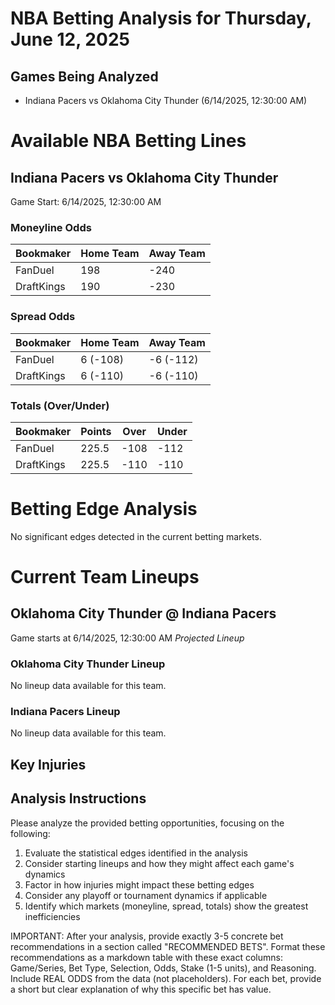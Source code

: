 # NBA Betting Analysis for Thursday, June 12, 2025

## Games Being Analyzed

- Indiana Pacers vs Oklahoma City Thunder (6/14/2025, 12:30:00 AM)

# Available NBA Betting Lines

## Indiana Pacers vs Oklahoma City Thunder
Game Start: 6/14/2025, 12:30:00 AM

### Moneyline Odds
| Bookmaker | Home Team | Away Team |
|-----------|-----------|----------|
| FanDuel | 198 | -240 |
| DraftKings | 190 | -230 |

### Spread Odds
| Bookmaker | Home Team | Away Team |
|-----------|-----------|----------|
| FanDuel | 6 (-108) | -6 (-112) |
| DraftKings | 6 (-110) | -6 (-110) |

### Totals (Over/Under)
| Bookmaker | Points | Over | Under |
|-----------|--------|------|-------|
| FanDuel | 225.5 | -108 | -112 |
| DraftKings | 225.5 | -110 | -110 |


# Betting Edge Analysis

No significant edges detected in the current betting markets.

# Current Team Lineups

## Oklahoma City Thunder @ Indiana Pacers
Game starts at 6/14/2025, 12:30:00 AM
*Projected Lineup*

### Oklahoma City Thunder Lineup
No lineup data available for this team.

### Indiana Pacers Lineup
No lineup data available for this team.



## Key Injuries


## Analysis Instructions

Please analyze the provided betting opportunities, focusing on the following:

1. Evaluate the statistical edges identified in the analysis
2. Consider starting lineups and how they might affect each game's dynamics
3. Factor in how injuries might impact these betting edges
4. Consider any playoff or tournament dynamics if applicable
5. Identify which markets (moneyline, spread, totals) show the greatest inefficiencies

IMPORTANT: After your analysis, provide exactly 3-5 concrete bet recommendations in a section called "RECOMMENDED BETS". Format these recommendations as a markdown table with these exact columns: Game/Series, Bet Type, Selection, Odds, Stake (1-5 units), and Reasoning. Include REAL ODDS from the data (not placeholders). For each bet, provide a short but clear explanation of why this specific bet has value.